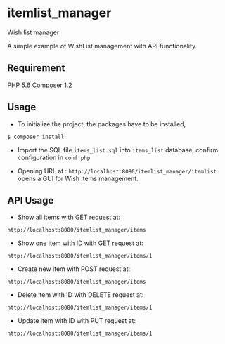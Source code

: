 # itemlist_manager

Wish list manager

A simple example of WishList management with API functionality.

## Requirement

PHP 5.6
Composer 1.2

## Usage

- To initialize the project, the packages have to be installed,

```
$ composer install
```

- Import the SQL file `items_list.sql` into `items_list` database, confirm configuration in `conf.php`

- Opening URL at : ```http://localhost:8080/itemlist_manager/itemlist``` opens a GUI for Wish items management.


## API Usage

- Show all items with GET request at:

```
http://localhost:8080/itemlist_manager/items
```

- Show one item with ID with GET request at:

```
http://localhost:8080/itemlist_manager/items/1
```

- Create new item with POST request at:
 
 ```
 http://localhost:8080/itemlist_manager/items
 ```
 
 - Delete item with ID with DELETE request at:

```
http://localhost:8080/itemlist_manager/items/1
```

 - Update item with ID with PUT request at:

 ```
 http://localhost:8080/itemlist_manager/items/1
 ```
 
 